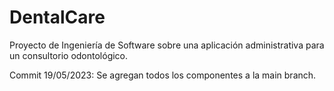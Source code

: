 # DentalCare
Proyecto de Ingeniería de Software sobre una aplicación administrativa para un consultorio odontológico.

Commit 19/05/2023: Se agregan todos los componentes a la main branch.

